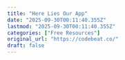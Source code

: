 ```yaml
---
title: "Here Lies Our App"
date: "2025-09-30T00:11:40.355Z"
lastmod: "2025-09-30T00:11:40.355Z"
categories: ["Free Resources"]
original_url: "https://codebeat.co/"
draft: false
---
```

